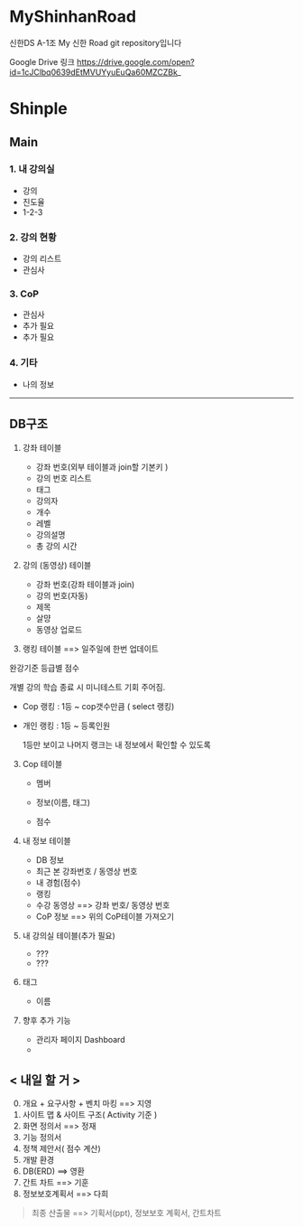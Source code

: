 # MyShinhanRoad
신한DS A-1조 My 신한 Road git repository입니다

Google Drive 링크
https://drive.google.com/open?id=1cJClbq0639dEtMVUYyuEuQa60MZCZBk_

# Shinple

## Main

### 1. 내 강의실

- 강의
- 진도율
- 1-2-3

### 2. 강의 현황

- 강의 리스트
- 관심사

### 3. CoP

- 관심사
- 추가 필요
- 추가 필요

### 4. 기타

- 나의 정보

------

## DB구조 

1. 강좌 테이블 
   - 강좌 번호(외부 테이블과 join할 기본키 )
   - 강의 번호 리스트
   - 태그
   - 강의자
   - 개수
   - 레벨
   - 강의설명
   - 총 강의 시간

2. 강의 (동영상) 테이블
   - 강좌 번호(강좌 테이블과 join)
   - 강의 번호(자동)
   - 제목
   - 살먕
   - 동영상 업로드


3. 랭킹 테이블 ==> 일주일에 한번 업데이트

완강기준 등급별 점수

개별 강의 학습 종료 시 미니테스트 기회 주어짐.

- Cop 랭킹 : 1등 ~ cop갯수만큼 ( select 랭킹)

- 개인 랭킹 : 1등 ~ 등록인원

  1등만 보이고 나머지 랭크는 내 정보에서 확인할 수 있도록
  

3. Cop 테이블

   - 멤버

   - 정보(이름, 태그)

   - 점수

     

4. 내 정보 테이블
   - DB 정보
   - 최근 본 강좌번호 / 동영상 번호
   - 내 경험(점수)
   - 랭킹
   - 수강 동영상 ==> 강좌 번호/ 동영상 번호
   - CoP 정보 ==> 위의 CoP테이블 가져오기
   
5. 내 강의실 테이블(추가 필요)
   - ???
   - ???

5. 태그
   - 이름
   
6. 향후 추가 기능
   - 관리자 페이지 Dashboard
   - 





## < 내일 할 거 >

0. 개요 + 요구사항 + 벤치 마킹  ==> 지영
1. 사이트 맵 & 사이트 구조( Activity 기준 ) 
2. 화면 정의서  ==> 정재
3. 기능 정의서 
4. 정책 제안서( 점수 계산)
5. 개발 환경
6. DB(ERD) ==> 영환
7. 간트 차트 ==> 기훈
8. 정보보호계획서  ==> 다희



> 최종 산출물 ==> 기획서(ppt), 정보보호 계획서, 간트차트


